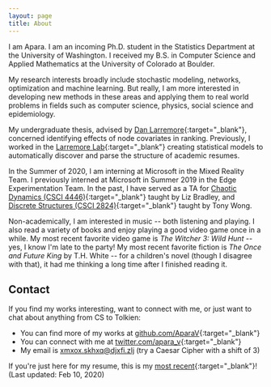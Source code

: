 ```yaml
---
layout: page
title: About
---
```


I am Apara. I am an incoming Ph.D. student in the Statistics Department at the University of Washington. I received my B.S. in Computer Science and Applied Mathematics at the University of Colorado at Boulder.

My research interests broadly include stochastic modeling, networks, optimization and machine learning. But really, I am more interested in developing new methods in these areas and applying them to real world problems in fields such as computer science, physics, social science and epidemiology.

My undergraduate thesis, advised by [Dan Larremore](https://larremorelab.github.io/dan/){:target="_blank"}, concerned identifying effects of node covariates in ranking.
Previously, I worked in the [Larremore Lab](https://larremorelab.github.io/){:target="_blank"} creating statistical models to automatically discover and parse the structure of academic resumes.

In the Summer of 2020, I am interning at Microsoft in the Mixed Reality Team. I previously interned at Microsoft in Summer 2019 in the Edge Experimentation Team. In the past, I have served as a TA for [Chaotic Dynamics (CSCI 4446)](https://www.cs.colorado.edu/~lizb/chaos-course.html){:target="_blank"} taught by Liz Bradley, and [Discrete Structures (CSCI 2824)](https://github.com/chrisketelsen/CSCI2824-Discrete-Structures){:target="_blank"} taught by Tony Wong.

Non-academically, I am interested in music -- both listening and playing. I also read a variety of books and enjoy playing a good video game once in a while. My most recent favorite video game is _The Witcher 3: Wild Hunt_ -- yes, I know I'm late to the party! My most recent favorite fiction is _The Once and Future King_ by T.H. White -- for a children's novel (though I disagree with that), it had me thinking a long time after I finished reading it.

## Contact

If you find my works interesting, want to connect with me, or just want to chat about anything from CS to Tolkien:

* You can find more of my works at [github.com/AparaV](http://github.com/AparaV){:target="_blank"}
* You can connect with me at [twitter.com/apara_v](http://twitter.com/apara_v){:target="_blank"}
* My email is xmxox.skhxq@djxfi.zlj (try a Caesar Cipher with a shift of 3)

If you're just here for my resume, this is my [most recent](/assets/pdf/AparajithanVenkateswaran.pdf){:target="_blank"}! (Last updated: Feb 10, 2020)
